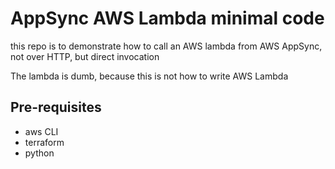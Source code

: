 # AppSync AWS Lambda minimal code

this repo is to demonstrate how to call an AWS lambda from AWS AppSync, not over HTTP, but direct invocation

The lambda is dumb, because this is not how to write AWS Lambda

## Pre-requisites

- aws CLI
- terraform
- python

